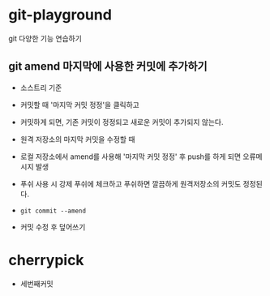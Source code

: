 # git-playground
git 다양한 기능 연습하기

## git amend 마지막에 사용한 커밋에 추가하기

- 소스트리 기준 
- 커밋할 때 '마지막 커밋 정정'을 클릭하고
- 커밋하게 되면, 기존 커밋이 정정되고 새로운 커밋이 추가되지 않는다.

- 원격 저장소의 마지막 커밋을 수정할 때
- 로컬 저장소에서 amend를 사용해 '마지막 커밋 정정' 후 push를 하게 되면 오류메시지 발생

- 푸쉬 사용 시 강제 푸쉬에 체크하고 푸쉬하면 깔끔하게 원격저장소의 커밋도 정정된다.

- `git commit --amend`
- 커밋 수정 후 덮어쓰기

# cherrypick
- 세번째커밋

